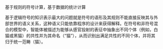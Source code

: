 
基于规则的符号计算，基于数据的统计计算

基于逻辑符号的知识表示最大的问题就是符号的语形及其规则不能直接反映其与外部世界的语义关系，这种语义只能依靠程序的设计来获得解释。在符号和非符号混合的模型中，智能体被描述为能够从感官投射的表征中抽象出不同个体（例如，白猫或黑猫）的共性并为其命名（“猫”），从而识别出满足共性的不同个体，并将其归于统一范畴（猫）。